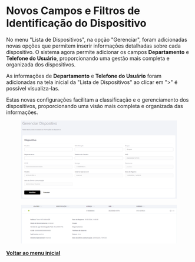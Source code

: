 # Novos Campos e Filtros de Identificação do Dispositivo

No menu "Lista de Dispositivos", na opção "Gerenciar", foram adicionadas novas opções que permitem inserir informações detalhadas sobre cada dispositivo. O sistema agora permite adicionar os campos **Departamento** e **Telefone do Usuário**, proporcionando uma gestão mais completa e organizada dos dispositivos.

As informações de **Departamento** e **Telefone do Usuário** foram adicionadas na tela inicial da "Lista de Dispositivos" ao clicar em ">" é possível visualiza-las.

Estas novas configurações facilitam a classificação e o gerenciamento dos dispositivos, proporcionando uma visão mais completa e organizada das informações.

<figure><img src="../../.gitbook/assets/image (1).png" alt=""><figcaption></figcaption></figure>

<figure><img src="../../.gitbook/assets/image (1) (1).png" alt=""><figcaption></figcaption></figure>

[**Voltar ao menu inicial**](./)
